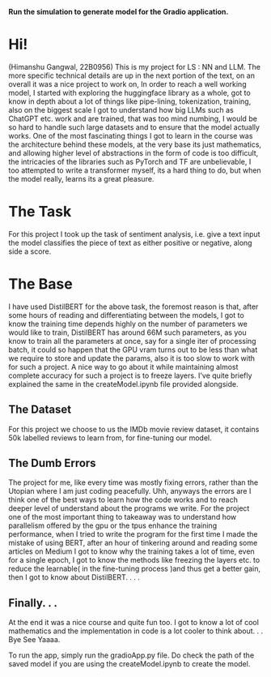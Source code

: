 **Run the simulation to generate model for the Gradio application.**
# Hi!
(Himanshu Gangwal, 22B0956)
This is my project for LS : NN and LLM.
The more specific technical details are up in the next portion of the text, on an overall it was a nice project to work on, In order to reach a well working model, I started with exploring the huggingface library as a whole, got to know in depth about a lot of things like pipe-lining, tokenization, training, also on the biggest scale I got to understand how big LLMs such as ChatGPT etc. work and are trained, that was too mind numbing, I would be so hard to handle such large datasets and to ensure  that the model actually works. One of the most fascinating things I got to learn in the course was the architecture behind these models, at the very base its just mathematics, and allowing higher level of abstractions in the form of code is too difficult, the intricacies of the libraries such as PyTorch and TF are unbelievable, I too attempted to write a transformer myself, its a hard thing to do, but when the model really, learns its a great pleasure.


# The Task
For this project I took up the task of sentiment analysis, i.e. give a text input the model classifies the piece of text as either positive or negative, along side a score.

# The Base

I have used DistilBERT for the above task, the foremost reason is that, after some hours of reading and differentiating between the models, I got to know the training time depends highly on the number of parameters we would like to train, DistilBERT has around 66M such parameters, as you know to train all the parameters at once, say for a single iter of processing batch, it could so happen that the GPU vram turns out to be less than what we require to store and update the params, also it is too slow to work with for such a project. A nice way to go about it while maintaining almost complete accuracy for such a project is to freeze layers. I've quite briefly explained the same in the createModel.ipynb file provided alongside.
## The Dataset

For this project we choose to us the IMDb movie review dataset, it contains 50k labelled reviews to learn from, for fine-tuning our model.
## The Dumb Errors
The project for me, like every time was mostly fixing errors, rather than the Utopian where I am just coding peacefully. Uhh, anyways the errors are I think one of the best ways to learn how the code works and to reach deeper level of understand about the programs we write. For the project one of the most important thing to takeaway was to understand how parallelism offered by the gpu or the tpus enhance the training performance, when I tried to write the program for the first time I made the mistake of using BERT, after an hour of tinkering around and reading some articles on Medium I got to know why the training takes a lot of time, even for a single epoch, I got to know the methods like freezing the layers etc. to reduce the learnable( in the fine-tuning process )and thus get a better gain, then I got to know about DistilBERT. . . .
## Finally. . .
At the end it was a nice course and quite fun too. I got to know a lot of cool mathematics and the implementation in code is a lot cooler to think about. . .
Bye
See Yaaaa.

To run the app, simply run the gradioApp.py file.
Do check the path of the saved model if you are using the createModel.ipynb to create the model.


